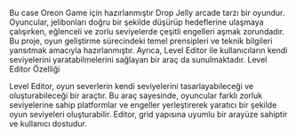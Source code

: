 Bu case Oreon Game için hazırlanmıştır
Drop Jelly arcade tarzı bir oyundur. Oyuncular, jelibonları doğru bir şekilde düşürüp hedeflerine ulaşmaya çalışırken, eğlenceli ve zorlu seviyelerde çeşitli engelleri aşmak zorundadır. Bu proje, oyun geliştirme sürecindeki temel prensipleri ve teknik bilgileri yansıtmak amacıyla hazırlanmıştır. Ayrıca, Level Editor ile kullanıcıların kendi seviyelerini yaratabilmelerini sağlayan bir araç da sunulmaktadır.
Level Editor Özelliği

Level Editor, oyun severlerin kendi seviyelerini tasarlayabileceği ve oluşturabileceği bir araçtır. Bu araç sayesinde, oyuncular farklı zorluk seviyelerine sahip platformlar ve engeller yerleştirerek yaratıcı bir şekilde oyun seviyeleri oluşturabilir. Editor, grid yapısına uyumlu bir arayüze sahiptir ve kullanıcı dostudur.
